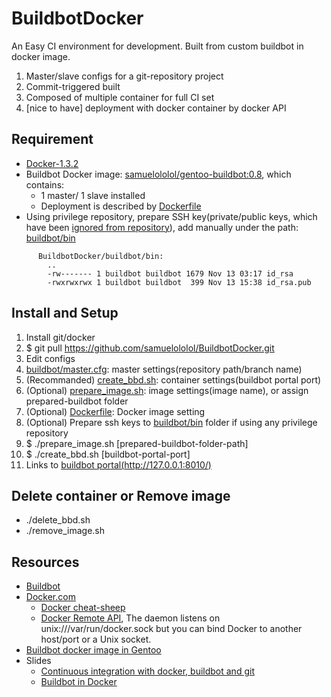 BuildbotDocker
==============

An Easy CI environment for development. Built from custom buildbot in docker image. 

1. Master/slave configs for a git-repository project
2. Commit-triggered built
3. Composed of multiple container for full CI set
4. [nice to have] deployment with docker container by docker API


Requirement
-----------
* [Docker-1.3.2](http://github.com/docker/docker/blob/v1.3.2/CHANGELOG.md#132-2014-11-20)
* Buildbot Docker image: [samuelololol/gentoo-buildbot:0.8](https://registry.hub.docker.com/u/samuelololol/gentoo-buildbot/tags/manage/), which contains:
  * 1 master/ 1 slave installed
  * Deployment is described by [Dockerfile](https://github.com/samuelololol/BuildbotDocker/blob/master/Dockerfile)
* Using privilege repository, prepare SSH key(private/public keys, which have been [ignored from repository](https://github.com/samuelololol/BuildbotDocker/blob/master/.gitignore#L57)), add manually under the path: [buildbot/bin](https://github.com/samuelololol/BuildbotDocker/tree/master/buildbot/bin)
```
      BuildbotDocker/buildbot/bin:
        ..
        -rw------- 1 buildbot buildbot 1679 Nov 13 03:17 id_rsa
        -rwxrwxrwx 1 buildbot buildbot  399 Nov 13 15:38 id_rsa.pub
```

Install and Setup
-----------------
1. Install git/docker
2. $ git pull https://github.com/samuelololol/BuildbotDocker.git
3. Edit configs
  1. [buildbot/master.cfg](https://github.com/samuelololol/BuildbotDocker/blob/master/buildbot/master.cfg): master settings(repository path/branch name)
  2. (Recommanded) [create_bbd.sh](https://github.com/samuelololol/BuildbotDocker/blob/master/create_bbd.sh): container settings(buildbot portal port)
  1. (Optional) [prepare_image.sh](https://github.com/samuelololol/BuildbotDocker/blob/master/prepare_image.sh): image settings(image name), or assign prepared-buildbot folder
  4. (Optional) [Dockerfile](https://github.com/samuelololol/BuildbotDocker/blob/master/Dockerfile): Docker image setting
  5. (Optional) Prepare ssh keys to [buildbot/bin](https://github.com/samuelololol/BuildbotDocker/tree/master/buildbot/bin) folder if using any privilege repository
4. $ ./prepare_image.sh [prepared-buildbot-folder-path]
5. $ ./create_bbd.sh [buildbot-portal-port]
6. Links to [buildbot portal(http://127.0.0.1:8010/)](http://127.0.0.1:8010/)

Delete container or Remove image
----------------------
* ./delete_bbd.sh
* ./remove_image.sh

Resources
---------
* [Buildbot](http://buildbot.net)
* [Docker.com](https://www.docker.com/)
  * [Docker cheat-sheep](https://github.com/wsargent/docker-cheat-sheet)
  * [Docker Remote API](http://docs.docker.com/reference/api/docker_remote_api_v1.9/), The daemon listens on unix:///var/run/docker.sock but you can bind Docker to another host/port or a Unix socket.
* [Buildbot docker image in Gentoo](https://registry.hub.docker.com/u/samuelololol/gentoo-buildbot/)
* Slides
  * [Continuous integration with docker, buildbot and git](http://www.slideshare.net/Adieu/continuous-integration-with-docker-buildbot-and-git)
  * [Buildbot in Docker](http://slidedeck.io/mboersma/buildbot-docker-presentation)

